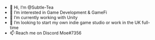 - 👋 Hi, I’m @Subtle-Tea
- 👀 I’m interested in Game Development & GameFi
- 🌱 I’m currently working with Unity
- 💞️ I’m looking to start my own indie game studio or work in the UK full-time
- 📫 Reach me on Discord Moe#7356

<!---
Subtle-Tea/Subtle-Tea is a ✨ special ✨ repository because its `README.md` (this file) appears on your GitHub profile.
You can click the Preview link to take a look at your changes.
--->
